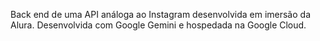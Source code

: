 ﻿Back end de uma API análoga ao Instagram desenvolvida em imersão da Alura. Desenvolvida com Google Gemini e hospedada na Google Cloud.
